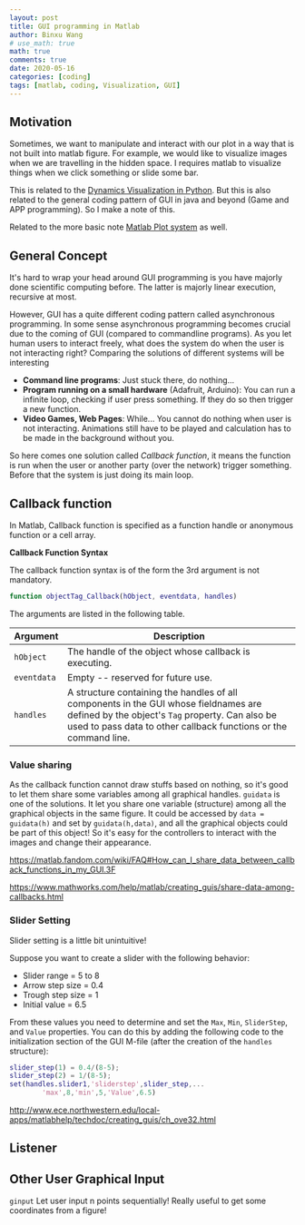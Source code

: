 ```yaml
---
layout: post
title: GUI programming in Matlab
author: Binxu Wang
# use_math: true
math: true
comments: true
date: 2020-05-16
categories: [coding]
tags: [matlab, coding, Visualization, GUI]
---
```


## Motivation

Sometimes, we want to manipulate and interact with our plot in a way that is not built into matlab figure. For example, we would like to visualize images when we are travelling in the hidden space. I requires matlab to visualize things when we click something or slide some bar. 

This is related to the [Dynamics Visualization in Python](Dynamic-Visualization-in-Python.md). But this is also related to the general coding pattern of GUI in java and beyond (Game and APP programming). So I make a note of this. 

Related to the more basic note [Matlab Plot system](Plot-System-in-matlab-and-python.md) as well. 

## General Concept

It's hard to wrap your head around GUI programming is you have majorly done scientific computing before. The latter is majorly linear execution, recursive at most. 

However, GUI has a quite different coding pattern called asynchronous programming. In some sense asynchronous programming becomes crucial due to the coming of GUI (compared to commandline programs). As you let human users to interact freely, what does the system do when the user is not interacting right? Comparing the solutions of different systems will be interesting

* **Command line programs**: Just stuck there, do nothing...
* **Program running on a small hardware** (Adafruit, Arduino): You can run a infinite loop, checking if user press something. If they do so then trigger a new function. 
* **Video Games, Web Pages**: While... You cannot do nothing when user is not interacting. Animations still have to be played and calculation has to be made in the background without you. 

So here comes one solution called *Callback function*, it means the function is run when the user or another party (over the network) trigger something. Before that the system is just doing its main loop. 



## Callback function

In Matlab, Callback function is specified as a function handle or anonymous function or a cell array. 

**Callback Function Syntax** 

The callback function syntax is of the form the 3rd argument is not mandatory. 

```matlab
function objectTag_Callback(hObject, eventdata, handles)
```

The arguments are listed in the following table.

| **Argument** | **Description**                                              |
| ------------ | ------------------------------------------------------------ |
| `hObject`    | The handle of the object whose callback is executing.        |
| `eventdata`  | Empty -- reserved for future use.                            |
| `handles`    | A structure containing the handles of all components in the GUI whose fieldnames are defined by the object's `Tag` property. Can also be used to pass data to other callback functions or the command line. |



### Value sharing

As the callback function cannot draw stuffs based on nothing, so it's good to let them share some variables among all graphical handles. `guidata` is one of the solutions. It let you share one variable (structure) among all the graphical objects in the same figure. It could be accessed by `data = guidata(h)` and set by `guidata(h,data)`, and all the graphical objects could be part of this object! So it's easy for the controllers to interact with the images and change their appearance. 



https://matlab.fandom.com/wiki/FAQ#How_can_I_share_data_between_callback_functions_in_my_GUI.3F

https://www.mathworks.com/help/matlab/creating_guis/share-data-among-callbacks.html

### Slider Setting

Slider setting is a little bit unintuitive! 

Suppose you want to create a slider with the following behavior:

- Slider range = 5 to 8
- Arrow step size = 0.4
- Trough step size = 1
- Initial value = 6.5

From these values you need to determine and set the `Max`, `Min`, `SliderStep`, and `Value` properties. You can do this by adding the following code to the initialization section of the GUI M-file (after the creation of the `handles` structure):

```matlab
slider_step(1) = 0.4/(8-5);
slider_step(2) = 1/(8-5);
set(handles.slider1,'sliderstep',slider_step,...
        'max',8,'min',5,'Value',6.5)
```

http://www.ece.northwestern.edu/local-apps/matlabhelp/techdoc/creating_guis/ch_ove32.html





## Listener

## Other User Graphical Input

`ginput` Let user input n points sequentially! Really useful to get some coordinates from a figure! 

